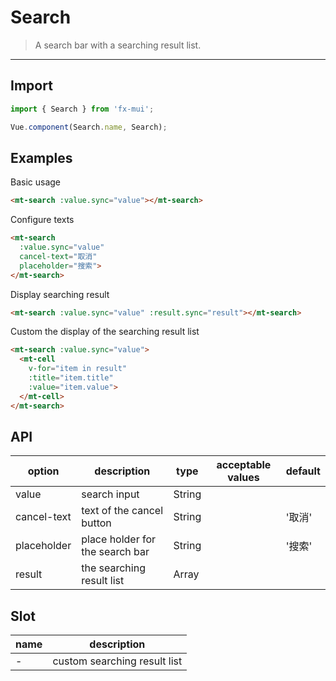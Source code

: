 # Search

> A search bar with a searching result list.

----------

## Import

```javascript
import { Search } from 'fx-mui';

Vue.component(Search.name, Search);
```

## Examples

Basic usage

```html
<mt-search :value.sync="value"></mt-search>
```

Configure texts

```html
<mt-search
  :value.sync="value"
  cancel-text="取消"
  placeholder="搜索">
</mt-search>
```

Display searching result
```html
<mt-search :value.sync="value" :result.sync="result"></mt-search>
```

Custom the display of the searching result list
```html
<mt-search :value.sync="value">
  <mt-cell
    v-for="item in result"
    :title="item.title"
    :value="item.value">
  </mt-cell>
</mt-search>
```



## API

| option | description | type | acceptable values | default |
|------|-------|---------|-------|--------|
| value | search input  | String | |   |
|cancel-text | text of the cancel button | String | | '取消' |
|placeholder | place holder for the search bar  | String | | '搜索' |
| result | the searching result list | Array | | |

## Slot

| name | description |
|------|--------|
| - | custom searching result list|
